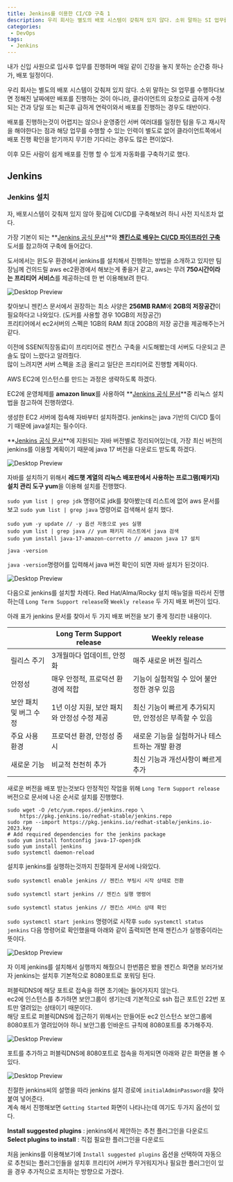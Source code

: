 ```yaml
---
title: Jenkins를 이용한 CI/CD 구축 1
description: 우리 회사는 별도의 배포 시스템이 갖춰져 있지 않다. 소위 말하는 SI 업무를 수행하다보면 정해진 날짜에만 배포를 진행하는 것이 아니라, 클라이언트의 요청으로 급하게 수정되는 건과 당일 또는 퇴근후 급하게 연락이와서 배포를 진행하는 경우도 태반이다. 배포를 진행하는것이 어렵지는 않으나 운영중인 서버 여러대를 일정한 텀을 두고 재시작을 해야한다는 점과 해당 업무를 수행할 수 있는 인력이 별도로 없어 클라이언트쪽에서 배포 진행 확인을 받기까지 무기한 기다림은 거의 나의 몫이었다. 이후 모든 사람이 쉽게 배포를 진행 할 수 있게 자동화를 구축하기로 했다.
categories:
 - DevOps
tags:
 - Jenkins
---
```



내가 신입 사원으로 입사후 업무를 진행하며 매일 같이 긴장을 놓지 못하는 순간중 하나가, 배포 일정이다.

우리 회사는 별도의 배포 시스템이 갖춰져 있지 않다. 소위 말하는 SI 업무를 수행하다보면 정해진 날짜에만 배포를 진행하는 것이 아니라, 클라이언트의 요청으로 급하게 수정되는 건과 당일 또는 퇴근후 급하게 연락이와서 배포를 진행하는 경우도 태반이다.

배포를 진행하는것이 어렵지는 않으나 운영중인 서버 여러대를 일정한 텀을 두고 재시작을 해야한다는 점과 해당 업무를 수행할 수 있는 인력이 별도로 없어 클라이언트쪽에서 배포 진행 확인을 받기까지 무기한 기다리는 경우도 많은 편이었다.

이후 모든 사람이 쉽게 배포를 진행 할 수 있게 자동화를 구축하기로 했다.

## Jenkins
### Jenkins 설치
자, 배포시스템이 갖춰져 있지 않아 홧김에 CI/CD를 구축해보려 하니 사전 지식조차 없다.  
  
  
<!-- ![Desktop Preview](/assets/images/post/jenkins_1/mudo_1.jpg)   -->
  
  
가장 기본이 되는 **[Jenkins 공식 문서](https://www.jenkins.io/doc)**와 **[젠킨스로 배우는 CI/CD 파이프라인 구축](https://product.kyobobook.co.kr/detail/S000212572110)** 도서를 참고하여 구축에 들어갔다.

도서에서는 윈도우 환경에서 jenkins를 설치해서 진행하는 방법을 소개하고 있지만 팀장님께 건의드릴 aws ec2환경에서 해보는게 좋을거 같고, aws는 무려 **750시간이라는 프리티어 서비스**를 제공하는데 한 번 이용해보려 한다.

![Desktop Preview](/assets/images/post/jenkins_1/jenkins_system_requirements.png)

찾아보니 젠킨스 문서에서 권장하는 최소 사양은 **256MB RAM**에 **2GB의 저장공간**이 필요하다고 나와있다. (도커를 사용할 경우 10GB의 저장공간)  
프리티어에서 ec2서버의 스펙은 1GB의 RAM 최대 20GB의 저장 공간을 제공해주는거 같다.  
  
이전에 SSEN(직장동료)이 프리티어로 젠킨스 구축을 시도해봤는데 서버도 다운되고 콘솔도 많이 느렸다고 알려줬다.  
많이 느려지면 서버 스펙을 조금 올리고 일단은 프리티어로 진행할 계획이다.

AWS EC2에 인스턴스를 만드는 과정은 생략하도록 하겠다.

EC2에 운영체제를 **amazon linux**를 사용하여 **[Jenkins 공식 문서](https://www.jenkins.io/doc/book/installing/linux/)**중 리눅스 설치법을 참고하여 진행하였다.

생성한 EC2 서버에 접속해 자바부터 설치하겠다.
jenkins는 java 기반의 CI/CD 툴이기 때문에 java설치는 필수이다.

**[Jenkins 공식 문서]()**에 지원되는 자바 버전별로 정리되어있는데, 가장 최신 버전의 jenkins를 이용할 계획이기 때문에 java 17 버전을 다운로드 받도록 하겠다.

![Desktop Preview](/assets/images/post/jenkins_1/jenkins_java_version.png)

자바를 설치하기 위해서 **레드햇 계열의 리눅스 배포판에서 사용하는 프로그램(패키지) 설치 관리 도구 yum**을 이용해 설치를 진행했다.

`sudo yum list | grep jdk` 명령어로 jdk를 찾아봤는데 리스트에 없어 aws 문서를 보고 `sudo yum list | grep java` 명령어로 검색해서 설치 했다.

```linux
sudo yum -y update // -y 옵션 자동으로 yes 실행
sudo yum list | grep java // yum 패키지 리스트에서 java 검색
sudo yum install java-17-amazon-corretto // amazon java 17 설치

java -version
```

`java -version`명령어를 입력해서 java 버전 확인이 되면 자바 설치가 된것이다.  

![Desktop Preview](/assets/images/post/jenkins_1/jenkins_java_search.png)

다음으로 jenkins를 설치할 차례다.
Red Hat/Alma/Rocky 설치 매뉴얼을 따라서 진행하는데 `Long Term Support release`와 `Weekly release` 두 가지 배포 버전이 있다.

아래 표가 jenkins 문서를 찾아서 두 가지 배포 버전을 보기 좋게 정리한 내용이다.

| | Long Term Support release | Weekly release | 
| --- | --- | --- |
| 릴리스 주기 |	3개월마다 업데이트, 안정화 | 매주 새로운 버전 릴리스 |
| 안정성 |	매우 안정적, 프로덕션 환경에 적합 | 기능이 실험적일 수 있어 불안정한 경우 있음 |
| 보안 패치 및 버그 수정 |	1년 이상 지원, 보안 패치와 안정성 수정 제공 | 최신 기능이 빠르게 추가되지만, 안정성은 부족할 수 있음 |
| 주요 사용 환경 |	프로덕션 환경, 안정성 중시 | 새로운 기능을 실험하거나 테스트하는 개발 환경 |
| 새로운 기능 |	비교적 천천히 추가 | 최신 기능과 개선사항이 빠르게 추가 |

새로운 버전을 배포 받는것보다 안정적인 작업을 위해 `Long Term Support release` 버전으로 문서에 나온 순서로 설치를 진행했다.

``` linux
sudo wget -O /etc/yum.repos.d/jenkins.repo \
    https://pkg.jenkins.io/redhat-stable/jenkins.repo
sudo rpm --import https://pkg.jenkins.io/redhat-stable/jenkins.io-2023.key
# Add required dependencies for the jenkins package
sudo yum install fontconfig java-17-openjdk
sudo yum install jenkins
sudo systemctl daemon-reload
```

설치후 jenkins를 실행하는것까지 친절하게 문서에 나와있다.
```linux
sudo systemctl enable jenkins // 젠킨스 부팅시 시작 상태로 전환

sudo systemctl start jenkins // 젠킨스 실행 명령어

sudo systemctl status jenkins // 젠킨스 서비스 상태 확인
```

`sudo systemctl start jenkins` 명령어로 시작후 `sudo systemctl status jenkins` 다음 명령어로 확인했을때 
아래와 같이 출력되면 현재 젠킨스가 실행중이라는 뜻이다.

![Desktop Preview](/assets/images/post/jenkins_1/jenkins_status.png)

자 이제 jenkins를 설치해서 실행까지 해줬으니 한번쯤은 봤을 젠킨스 화면을 보러가보자
jenkins는 설치후 기본적으로 8080포트로 포워딩 된다.

퍼블릭DNS에 해당 포트로 접속을 하면 초기에는 들어가지지 않는다.  
ec2에 인스턴스를 추가하면 보안그룹이 생기는데 기본적으로 ssh 접근 포트인 22번 포트만 열려있는 상태이기 때문이다.  
해당 포트로 퍼블릭DNS에 접근하기 위해서는 만들어둔 ec2 인스턴스 보안그룹에 8080포트가 열려있어야 하니 보안그룹 인바운드 규칙에 8080포트를 추가해주자.


![Desktop Preview](/assets/images/post/jenkins_1/aws_tcp.png)

포트를 추가하고 퍼블릭DNS에 8080포트로 접속을 하게되면 아래와 같은 화면을 볼 수 있다.

![Desktop Preview](/assets/images/post/jenkins_1/jenkins_main_1.png)

친절한 jenkins씨의 설명을 따라 jenkins 설치 경로에 `initialAdminPassword`을 찾아 붙여 넣어준다.  
계속 해서 진행해보면 `Getting Started` 화면이 나타나는데 여기도 두가지 옵션이 있다.  
  
**Install suggested plugins** : jenkins에서 제안하는 추천 플러그인을 다운로드
**Select plugins to install** : 직접 필요한 플러그인을 다운로드
  
처음 jenkins를 이용해보기에 `Install suggested plugins` 옵션을 선택하여 자동으로 추천되는 플러그인들을 설치후 프리티어 서버가 무거워지거나
필요한 플러그인이 있을 경우 추가적으로 조치하는 방향으로 가겠다.








